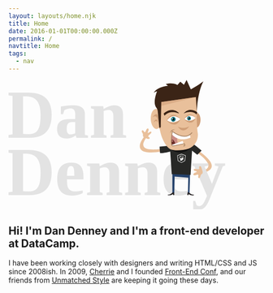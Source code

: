 ```yaml
---
layout: layouts/home.njk
title: Home
date: 2016-01-01T00:00:00.000Z
permalink: /
navtitle: Home
tags:
  - nav
---
```


<svg id="Layer_1" data-name="Layer 1" xmlns="http://www.w3.org/2000/svg" xmlns:xlink="http://www.w3.org/1999/xlink" viewBox="0 0 944 478.5" width="100%">
    <defs><clipPath id="clip-path"><path d="M639.1,145s-30.4-33.6-59.6,4.7C579.6,149.7,605,173,639.1,145Z" style="fill:none"/></clipPath><clipPath id="clip-path-4"><path d="M691.3,141.5s-25-27.7-49,3.8C642.3,145.3,663.2,164.4,691.3,141.5Z" style="fill:none"/></clipPath></defs><title>Artboard 1</title><path d="M662.8,246.7s129,74.1,47.9,89.4l-.5,7.9s114.7-10.7-46.4-106.5Z" style="fill:#e9c09b"/><g style="isolation:isolate"><text transform="translate(-11 212.89)" style="isolation:isolate;font-size:252.13600158691406px;fill:#e3e3e3;font-family:Gibson-Bold, Gibson;font-weight:700">Dan</text><text transform="translate(-11 426.09)" style="isolation:isolate;font-size:252.13600158691406px;fill:#e3e3e3;font-family:Gibson-Bold, Gibson;font-weight:700">Denney</text></g><polygon points="604.3 344.9 669.7 341.9 667.3 419.9 661.7 419.4 663.1 361.1 612.7 357 611.3 419.4 604.3 419.4 604.3 344.9" style="fill:#24416b"/><path d="M666.5,415.8s4.8,7.7,16.5,7.7l.3,2.4s-14.9,1.2-19.5-6l.3,5.5-5-.5,1.6-9.9Z" style="fill:#231f20"/><path d="M604.3,415.7s-4.8,7.7-16.5,7.7l-.3,2.4s14.9,1.2,19.5-6l-.3,5.5,5-.5-1.6-9.9Z" style="fill:#231f20"/><path d="M715.4,336c1.5,4.7.7,9.5-1.8,10.6s-5.1,5.4-5.9,9.4-3.4,7-5.8,6.6-3.2-4.2-1.8-8.4-1.2-6-5.8-4.1l-2.7,1.1c-4.6,1.9-9.1,1.3-10.1-1.2s2-6,6.7-7.7l2.7-1c4.6-1.7,4.7-3.7.1-4.5s-8.3-3.3-8.2-5.5,4.1-3.4,9-2.7l4.9.7c4.9.7,7.9-.9,6.6-3.6s-.5-6,1.8-7.3,5.3,1.5,6.7,6.2Z" style="fill:#e9c09b"/><path d="M676.1,232.9a434.06,434.06,0,0,1,36,27.8l-15.9,15.7-22-17.4Z" style="fill:#272826"/><path d="M617.9,243.4s-168,46.1-108.1-32.1l-5.4-6.7s-92.6,102,119.4,47Z" style="fill:#e9c09b"/><path d="M622.3,257s-50.9,15.9-63.5,12.7l-1.7-23.2,38.7-4h10.9Z" style="fill:#272826"/><path d="M502.4,213c-4.6-1.9-7.6-5.5-6.7-8s-.2-7.1-2.4-10.1-2.4-6.8-.6-8.3,4.9.2,6.8,3.8,4.9,2.7,6.7-1.9l1-2.4c1.8-4.6,5.2-7.7,7.6-6.9s2.7,5.2.7,9.7l-1.1,2.4c-2,4.5-.7,5.8,2.9,2.9s7.7-4.2,9.2-2.8-.4,5.2-4.2,8.4l-3.7,3.2c-3.7,3.2-4.6,6.4-2,7.1a4.86,4.86,0,0,1,3.7,5.7c-.6,2.4-4.8,2.9-9.4,1Z" style="fill:#e9c09b"/><polyline points="627.7 348.7 602.1 348.1 593.9 227.4 679.1 224.4 671.4 350.7 638.2 348.8" style="fill:#272826"/><path d="M599,256.4s38.6,31.8,77.5-9.4Z" style="fill:#121212"/><path d="M679.4,164.3c4.9,12.9,14.7,15.5,21.8,6.4s9-26.1,4.5-38.2-14.1-15.3-21.5-6.9S674.5,151.4,679.4,164.3Z" style="fill:#d09f78"/><path d="M575.6,102.1s43.1-25.6,54.7,6.5l-2.2,3.6S616.2,95.8,575.6,102.1Z" style="fill:#231f20"/><path d="M695.6,101.7c-2.3,27.3-1.3,69.8,2.3,94.4s-11.6,50.5-33.7,57.5-51.7,8.3-65.6,2.9-31-33.2-38-61.8-10.5-72.2-7.9-96.9,14.3-51.3,25.9-59,40.6-8.4,64.3-1.4,46.2,13.1,50,13.6C696.7,51.7,697.9,74.4,695.6,101.7Z" style="fill:#e9c09b"/><path d="M623.9,171.3s16.3,12.9,42.5,0C666.4,171.3,645.1,204.7,623.9,171.3Z" style="fill:#d09f78"/><path d="M561.5,167.4c-7,16.3-20,18.2-28.9,4.7s-10.6-36.4-4.1-51.7,19.2-18,28.6-5.5S568.5,151.1,561.5,167.4Z" style="fill:#e9c09b"/><path d="M549.8,158.7s9.4-54.4-18.6-21.5C531.1,137.2,551.8,121.3,549.8,158.7Z" style="fill:#d09f78"/><path d="M549.9,158.9s-.7-29.6-16.3.6C533.5,159.5,546,141.3,549.9,158.9Z" style="fill:#d09f78"/><path d="M624.2,201.5s-7.5,28.5,5.3,37.7c0,0-22.6,5.5-25.2,3.8,0,0-3.6-1.6-4-11.5,0,0,.7-31.9,4-41.3C604.3,190.2,619.3,201.8,624.2,201.5Z" style="fill:#ca8b84"/><path d="M617.7,241.4s-8.3-27.3-17-20.7c0,0-1.8,24,6,22.7Z" style="fill:#6c2e29"/><path d="M645.7,236l-3.1-10.8-40.8,14.7a5.32,5.32,0,0,0,6.1,4Z" style="fill:#fff"/><path d="M613.5,183.5s-15.2-4.2-17.4,14C596.1,197.5,599.5,184.8,613.5,183.5Z" style="fill:#a58060"/><path d="M668.6,201.8l2.7,10.6s-39.6,21.6-69-11.6l2-10.5C604.3,190.2,639.6,220.4,668.6,201.8Z" style="fill:#fff"/><path d="M644.8,243.7c9.8,1,3.5-8.3,3.5-8.3s-28.6,6.6-41.6,8.2-2.4-53.2-2.4-53.2c38.7,27.2,60.8,17.7,72.8,3.8" style="fill:none;stroke:#a58060;stroke-width:2.598099946975708px"/><polygon points="602.2 218.8 603.1 226.2 601.5 226.6 601.8 228.3 607.3 227.3 606.7 224.8 604.7 224.9 604.3 219.9 602.2 218.8" style="fill:#ca8b84"/><path d="M556,176.1s6.5-8,7.1-13.2c0,0,.7,12.9-5.9,18.3Z" style="fill:#d09f78"/><path d="M633.8,145s-28.1-39.4-50.6,4.5C583.2,149.5,614.5,187,633.8,145Z" style="fill:#d09f78"/><path d="M633.8,145s-25-27.6-48.9,3.8C584.8,148.9,605.7,168,633.8,145Z" style="fill:#fff"/><g style="clip-path:url(#clip-path)"><path d="M599.7,147.7a9,9,0,0,1,5.8-11,8.4,8.4,0,0,1,10.4,6.1,9,9,0,0,1-5.8,11A8.45,8.45,0,0,1,599.7,147.7Z" style="fill:#096d7a"/></g><g style="clip-path:url(#clip-path)"><path d="M604.4,146.3a3.76,3.76,0,0,1,2.5-4.6,3.5,3.5,0,0,1,4.4,2.6,3.76,3.76,0,0,1-2.5,4.6A3.5,3.5,0,0,1,604.4,146.3Z"/></g><g style="clip-path:url(#clip-path)"><path d="M602.4,143.8a2.15,2.15,0,0,1,1.4-2.6,1.94,1.94,0,0,1,2.4,1.4,2.15,2.15,0,0,1-1.4,2.6A1.86,1.86,0,0,1,602.4,143.8Z" style="fill:#fff"/></g><path d="M690.4,141.1s-23.7-33.3-42.8,3.8C647.6,144.9,674,176.5,690.4,141.1Z" style="fill:#d09f78"/><path d="M690.4,141.1s-21.1-23.4-41.4,3.2C649,144.3,666.6,160.5,690.4,141.1Z" style="fill:#fff"/><path d="M575.3,132l-3.1-8s27.9-28.2,56.6-2l-1.1,1.2C627.7,123.3,594.6,108.6,575.3,132Z" style="fill:#3b2416"/><path d="M693.2,127.5l3-8.3s-26.7-22.1-49.6,3.5l.3,1S674.4,108.8,693.2,127.5Z" style="fill:#3b2416"/><g style="clip-path:url(#clip-path-4)"><path d="M658.9,143.6a7.37,7.37,0,0,1,4.8-9,7,7,0,0,1,8.6,5,7.37,7.37,0,0,1-4.8,9A6.8,6.8,0,0,1,658.9,143.6Z" style="fill:#096d7a"/></g><g style="clip-path:url(#clip-path-4)"><path d="M662.7,142.5a3.16,3.16,0,0,1,2-3.8,2.85,2.85,0,0,1,3.6,2.1,3.16,3.16,0,0,1-2,3.8A2.93,2.93,0,0,1,662.7,142.5Z"/></g><g style="clip-path:url(#clip-path-4)"><path d="M661,140.4a1.83,1.83,0,0,1,1.1-2.1,1.61,1.61,0,0,1,2,1.2,1.83,1.83,0,0,1-1.1,2.1A1.65,1.65,0,0,1,661,140.4Z" style="fill:#fff"/></g><path d="M556,176.1l5.2-.9,2.3-93.9L691,63.1l3.2,54.1S696.3,47.1,718.7,5c0,0-26.3,19.5-46.3,29.7L656.7,0,647,17.8,633.5,6.7,622.9,18.5s-15.3-10.5-43-3.4c0,0,5.5,4.6,8.5,6.6,0,0-41.8,3.8-52.7,26.1,0,0,6.1-5.7,12.1-5.7,0,0-16.3,38.9-4.2,58,0,0,6.7,7.6,6.7,14.7Z" style="fill:#3b2416"/><polyline points="564.2 95.4 691 63.1 563.5 81.3 564.2 96.5" style="fill:#d09f78;opacity:0.550000011920929;isolation:isolate"/><path d="M644.17,287a5.64,5.64,0,0,0-.39-3.79s1,.39.92-.4-1.24-1.62-2.09-2.15a10.24,10.24,0,0,0-2.76-1l.25-.57-.07,0a6.4,6.4,0,0,0-4.58-.09l-.07,0,.24.64a8.36,8.36,0,0,0-2.06.76c-5.74,3-2.83,9-1,10.39s1,4.3,0,6.91h7.72a9.9,9.9,0,0,0,.37-1.71c.36-1.95,1.75-1.23,2.84-1.29s.92-.82.91-1.67c.53-.24.53-.49.18-.8.46-.43.39-.43.14-.84s-.07-.61-.07-.61.74-.14.85-.53c0-.85-1.57-2.05-1.28-3.22Zm-1.6-.24-1.14-.39c-.06.16-.65,1.6-1.4,1.85l-.72-.94a2.25,2.25,0,0,1-1.52.39v0h0l0,2.61a5,5,0,0,1-4.2-2l-.94.71a5.93,5.93,0,0,1-1.26-3.75h1.27a5.56,5.56,0,0,1,.94-3l1,.7a4.47,4.47,0,0,1,1.84-1.32h0l-.72-1.89a5.69,5.69,0,0,1,3.85,0l.11.05v0l-.21.56a5.53,5.53,0,0,1,1.2.72l.27-.37a4.6,4.6,0,0,1,2,2.72l-.42.15h0a5.87,5.87,0,0,1,0,3.22Z" style="fill:#fff"/><path d="M637.72,283.27a1.28,1.28,0,0,0-1.18.78,1.27,1.27,0,1,0,2.44.48,1.26,1.26,0,0,0-1.27-1.26Z" style="fill:#fff"/><path d="M638,305.93a1,1,0,0,1-.51-.13L625,299a1.08,1.08,0,0,1-.54-.81l-2-19a1.06,1.06,0,0,1,.7-1.11l14.33-5a1.05,1.05,0,0,1,.7,0l14.65,5a1,1,0,0,1,.7,1.12l-2.33,19a1,1,0,0,1-.53.79l-12.16,6.83a1.18,1.18,0,0,1-.52.13Zm-11.87-8.27,11.87,6.5,11.57-6.49,2.23-18.18-13.95-4.77-13.66,4.77Z" style="fill:#fff"/>
    </svg>

## Hi! I'm Dan Denney and I'm a front-end developer at DataCamp.

I have been working closely with designers and writing HTML/CSS and JS since 2008ish. In 2009, [Cherrie](https://twitter.com/cherriedenney) and I founded [Front-End Conf](http://frontenddesignconference.com), and our friends from [Unmatched Style](http://unmatchedstyle.com) are keeping it going these days.
